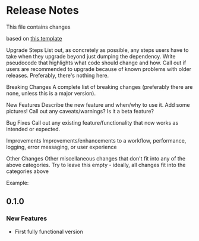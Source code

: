 # Release Notes

This file contains changes

based on [this template](https://github.com/palantir/plottable/wiki/Release-Notes-Template)

Upgrade Steps
List out, as concretely as possible, any steps users have to take when they upgrade beyond just dumping the dependency.
Write pseudocode that highlights what code should change and how.
Call out if users are recommended to upgrade because of known problems with older releases.
Preferably, there's nothing here.

Breaking Changes
A complete list of breaking changes (preferably there are none, unless this is a major version).

New Features
Describe the new feature and when/why to use it. Add some pictures! Call out any caveats/warnings? Is it a beta feature?

Bug Fixes
Call out any existing feature/functionality that now works as intended or expected.

Improvements
Improvements/enhancements to a workflow, performance, logging, error messaging, or user experience

Other Changes
Other miscellaneous changes that don't fit into any of the above categories. Try to leave this empty - ideally, all changes fit into the categories above

Example:

## 0.1.0

### New Features

- First fully functional version
